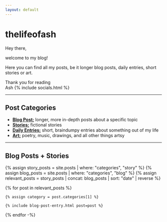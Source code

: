 ```yaml
---
layout: default
---
```


# thelifeofash

Hey there,

welcome to my blog!

Here you can find all my posts, be it longer blog posts, daily entries, short stories or art.

Thank you for reading  
Ash {% include socials.html %}

---

## Post Categories

- <a class="grey-link" href="/blog/"><span style="font-weight: bold;">Blog Post;</span></a> longer, more in-depth posts about a specific topic
- <a class="grey-link" href="/story/"><span style="font-weight: bold;">Stories;</span></a> fictional stories
- <a class="grey-link" href="/daily/"><span style="font-weight: bold;">Daily Entries;</span></a> short, braindumpy entries about something out of my life
- <a class="grey-link" href="/art/"><span style="font-weight: bold;">Art;</span></a> poetry, music, drawings, and all other things artsy

---

## Blog Posts + Stories

{% assign story_posts = site.posts | where: "categories", "story" %}
{% assign blog_posts = site.posts | where: "categories", "blog" %}
{% assign relevant_posts = story_posts | concat: blog_posts | sort: "date" | reverse %}

{% for post in relevant_posts %}

    {% assign category = post.categories[1] %}

    {% include blog-post-entry.html post=post %}
        
{% endfor -%}
